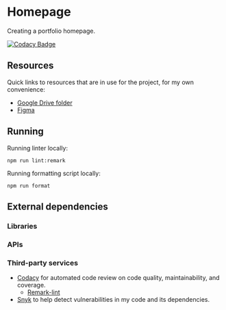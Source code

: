 # Homepage

Creating a portfolio homepage.

[![Codacy Badge](https://app.codacy.com/project/badge/Grade/7da6a9fc1d724462b9e6eb1e96099c1c)](https://app.codacy.com/gh/tildeeine/homepage/dashboard?utm_source=gh\&utm_medium=referral\&utm_content=\&utm_campaign=Badge_grade)

## Resources

Quick links to resources that are in use for the project, for my own
convenience:

*   [Google Drive folder](https://drive.google.com/drive/u/0/folders/1yipzuDuKv8jCZxPSYdeNc-OoWTzMEgQs)
*   [Figma](https://www.figma.com/file/43OADTTzoFp3dEl60FEsHT/Homepage?type=design\&node-id=0-1\&mode=design\&t=dXNPbsqEkaQ7wZ3M-0)

## Running

Running linter locally:

    npm run lint:remark

Running formatting script locally:

    npm run format

## External dependencies

### Libraries

### APIs

### Third-party services

*   [Codacy](https://app.codacy.com/gh/tildeeine/homepage/dashboard) for automated
    code review on code quality, maintainability, and coverage.
    *   [Remark-lint]()
*   [Snyk](https://app.snyk.io/org/tildeeine/flow/import?message=connected) to
    help detect vulnerabilities in my code and its dependencies.

